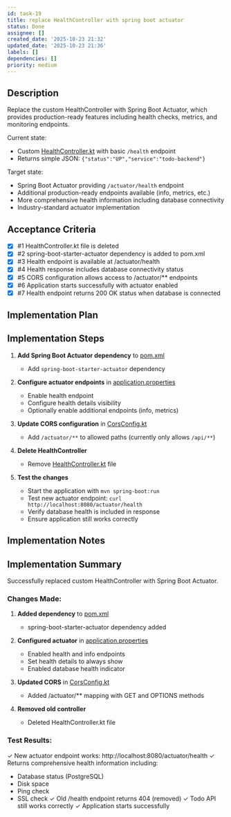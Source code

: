 ```yaml
---
id: task-19
title: replace HealthController with spring boot actuator
status: Done
assignee: []
created_date: '2025-10-23 21:32'
updated_date: '2025-10-23 21:36'
labels: []
dependencies: []
priority: medium
---
```


## Description

<!-- SECTION:DESCRIPTION:BEGIN -->
Replace the custom HealthController with Spring Boot Actuator, which provides production-ready features including health checks, metrics, and monitoring endpoints.

Current state:
- Custom [HealthController.kt](backend/src/main/kotlin/com/todoapp/controller/HealthController.kt) with basic `/health` endpoint
- Returns simple JSON: `{"status":"UP","service":"todo-backend"}`

Target state:
- Spring Boot Actuator providing `/actuator/health` endpoint
- Additional production-ready endpoints available (info, metrics, etc.)
- More comprehensive health information including database connectivity
- Industry-standard actuator implementation
<!-- SECTION:DESCRIPTION:END -->

## Acceptance Criteria
<!-- AC:BEGIN -->
- [x] #1 HealthController.kt file is deleted
- [x] #2 spring-boot-starter-actuator dependency is added to pom.xml
- [x] #3 Health endpoint is available at /actuator/health
- [x] #4 Health response includes database connectivity status
- [x] #5 CORS configuration allows access to /actuator/** endpoints
- [x] #6 Application starts successfully with actuator enabled
- [x] #7 Health endpoint returns 200 OK status when database is connected
<!-- AC:END -->

## Implementation Plan

<!-- SECTION:PLAN:BEGIN -->
## Implementation Steps

1. **Add Spring Boot Actuator dependency** to [pom.xml](backend/pom.xml)
   - Add `spring-boot-starter-actuator` dependency

2. **Configure actuator endpoints** in [application.properties](backend/src/main/resources/application.properties)
   - Enable health endpoint
   - Configure health details visibility
   - Optionally enable additional endpoints (info, metrics)

3. **Update CORS configuration** in [CorsConfig.kt](backend/src/main/kotlin/com/todoapp/config/CorsConfig.kt)
   - Add `/actuator/**` to allowed paths (currently only allows `/api/**`)

4. **Delete HealthController** 
   - Remove [HealthController.kt](backend/src/main/kotlin/com/todoapp/controller/HealthController.kt) file

5. **Test the changes**
   - Start the application with `mvn spring-boot:run`
   - Test new actuator endpoint: `curl http://localhost:8080/actuator/health`
   - Verify database health is included in response
   - Ensure application still works correctly
<!-- SECTION:PLAN:END -->

## Implementation Notes

<!-- SECTION:NOTES:BEGIN -->
## Implementation Summary

Successfully replaced custom HealthController with Spring Boot Actuator.

### Changes Made:

1. **Added dependency** to [pom.xml](backend/pom.xml:115-119)
   - spring-boot-starter-actuator dependency added

2. **Configured actuator** in [application.properties](backend/src/main/resources/application.properties:28-31)
   - Enabled health and info endpoints
   - Set health details to always show
   - Enabled database health indicator

3. **Updated CORS** in [CorsConfig.kt](backend/src/main/kotlin/com/todoapp/config/CorsConfig.kt:17-21)
   - Added /actuator/** mapping with GET and OPTIONS methods

4. **Removed old controller**
   - Deleted HealthController.kt file

### Test Results:

✓ New actuator endpoint works: http://localhost:8080/actuator/health
✓ Returns comprehensive health information including:
  - Database status (PostgreSQL)
  - Disk space
  - Ping check
  - SSL check
✓ Old /health endpoint returns 404 (removed)
✓ Todo API still works correctly
✓ Application starts successfully
<!-- SECTION:NOTES:END -->

